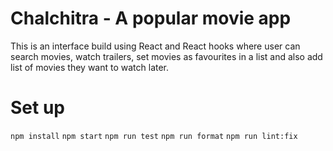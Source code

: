 # Chalchitra - A popular movie app

This is an interface build using React and React hooks where user can search movies, watch trailers, set movies as favourites in a list and also add list of movies they want to watch later. 

# Set up
`npm install`
`npm start`
`npm run test`
`npm run format`
`npm run lint:fix`